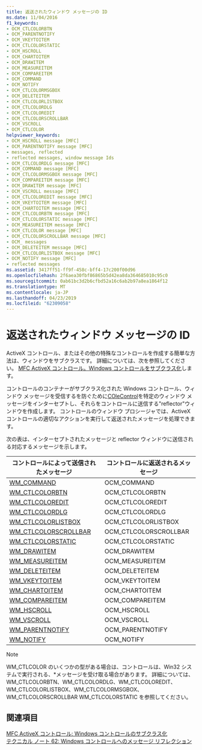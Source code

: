 ```yaml
---
title: 返送されたウィンドウ メッセージの ID
ms.date: 11/04/2016
f1_keywords:
- OCM_CTLCOLORBTN
- OCM_PARENTNOTIFY
- OCM_VKEYTOITEM
- OCM_CTLCOLORSTATIC
- OCM_HSCROLL
- OCM_CHARTOITEM
- OCM_DRAWITEM
- OCM_MEASUREITEM
- OCM_COMPAREITEM
- OCM_COMMAND
- OCM_NOTIFY
- OCM_CTLCOLORMSGBOX
- OCM_DELETEITEM
- OCM_CTLCOLORLISTBOX
- OCM_CTLCOLORDLG
- OCM_CTLCOLOREDIT
- OCM_CTLCOLORSCROLLBAR
- OCM_VSCROLL
- OCM_CTLCOLOR
helpviewer_keywords:
- OCM_HSCROLL message [MFC]
- OCM_PARENTNOTIFY message [MFC]
- messages, reflected
- reflected messages, window message Ids
- OCM_CTLCOLORDLG message [MFC]
- OCM_COMMAND message [MFC]
- OCM_CTLCOLORMSGBOX message [MFC]
- OCM_COMPAREITEM message [MFC]
- OCM_DRAWITEM message [MFC]
- OCM_VSCROLL message [MFC]
- OCM_CTLCOLOREDIT message [MFC]
- OCM_VKEYTOITEM message [MFC]
- OCM_CHARTOITEM message [MFC]
- OCM_CTLCOLORBTN message [MFC]
- OCM_CTLCOLORSTATIC message [MFC]
- OCM_MEASUREITEM message [MFC]
- OCM_CTLCOLOR message [MFC]
- OCM_CTLCOLORSCROLLBAR message [MFC]
- OCM_ messages
- OCM_DELETEITEM message [MFC]
- OCM_CTLCOLORLISTBOX message [MFC]
- OCM_NOTIFY message [MFC]
- reflected messages
ms.assetid: 3417ff51-ff9f-458c-bff4-17c200f00d96
ms.openlocfilehash: 2f6aea30fbf86865b5d42ea8da364685010c95c0
ms.sourcegitcommit: 0ab61bc3d2b6cfbd52a16c6ab2b97a8ea1864f12
ms.translationtype: MT
ms.contentlocale: ja-JP
ms.lasthandoff: 04/23/2019
ms.locfileid: "62309058"
---
```

# <a name="reflected-window-message-ids"></a>返送されたウィンドウ メッセージの ID

ActiveX コントロール、またはその他の特殊なコントロールを作成する簡単な方法は、ウィンドウをサブクラスです。 詳細については、次を参照してください。 [MFC ActiveX コントロール。Windows コントロールをサブクラス化](../mfc/mfc-activex-controls-subclassing-a-windows-control.md)します。

コントロールのコンテナーがサブクラス化された Windows コントロール、ウィンドウ メッセージを受信するを防ぐために[COleControl](../mfc/reference/colecontrol-class.md)を特定のウィンドウ メッセージをインターセプトし、それらをコントロールに送信する"reflector"ウィンドウを作成します。 コントロールのウィンドウ プロシージャでは、ActiveX コントロールの適切なアクションを実行して返送されたメッセージを処理できます。

次の表は、インターセプトされたメッセージと reflector ウィンドウに送信される対応するメッセージを示します。

|コントロールによって送信されたメッセージ|コントロールに返送されるメッセージ|
|---------------------------------|--------------------------------------|
|[WM_COMMAND](/windows/desktop/menurc/wm-command)|OCM_COMMAND|
|[WM_CTLCOLORBTN](/windows/desktop/Controls/wm-ctlcolorbtn)|OCM_CTLCOLORBTN|
|[WM_CTLCOLOREDIT](/windows/desktop/Controls/wm-ctlcoloredit)|OCM_CTLCOLOREDIT|
|[WM_CTLCOLORDLG](/windows/desktop/dlgbox/wm-ctlcolordlg)|OCM_CTLCOLORDLG|
|[WM_CTLCOLORLISTBOX](/windows/desktop/Controls/wm-ctlcolorlistbox)|OCM_CTLCOLORLISTBOX|
|[WM_CTLCOLORSCROLLBAR](/windows/desktop/Controls/wm-ctlcolorscrollbar)|OCM_CTLCOLORSCROLLBAR|
|[WM_CTLCOLORSTATIC](/windows/desktop/Controls/wm-ctlcolorstatic)|OCM_CTLCOLORSTATIC|
|[WM_DRAWITEM](/windows/desktop/Controls/wm-drawitem)|OCM_DRAWITEM|
|[WM_MEASUREITEM](/windows/desktop/Controls/wm-measureitem)|OCM_MEASUREITEM|
|[WM_DELETEITEM](/windows/desktop/Controls/wm-deleteitem)|OCM_DELETEITEM|
|[WM_VKEYTOITEM](/windows/desktop/Controls/wm-vkeytoitem)|OCM_VKEYTOITEM|
|[WM_CHARTOITEM](/windows/desktop/Controls/wm-chartoitem)|OCM_CHARTOITEM|
|[WM_COMPAREITEM](/windows/desktop/Controls/wm-compareitem)|OCM_COMPAREITEM|
|[WM_HSCROLL](/windows/desktop/Controls/wm-hscroll)|OCM_HSCROLL|
|[WM_VSCROLL](/windows/desktop/Controls/wm-vscroll)|OCM_VSCROLL|
|[WM_PARENTNOTIFY](/previous-versions/windows/desktop/inputmsg/wm-parentnotify)|OCM_PARENTNOTIFY|
|[WM_NOTIFY](/windows/desktop/controls/wm-notify)|OCM_NOTIFY|

> [!NOTE]
>  WM_CTLCOLOR のいくつかの型がある場合は、コントロールは、Win32 システムで実行される、\*メッセージを受け取る場合があります。 詳細については、WM_CTLCOLORBTN、WM_CTLCOLORDLG、WM_CTLCOLOREDIT、WM_CTLCOLORLISTBOX、WM_CTLCOLORMSGBOX、WM_CTLCOLORSCROLLBAR WM_CTLCOLORSTATIC を参照してください。

## <a name="see-also"></a>関連項目

[MFC ActiveX コントロール: Windows コントロールのサブクラス化](../mfc/mfc-activex-controls-subclassing-a-windows-control.md)<br/>
[テクニカル ノート 62: Windows コントロールへのメッセージ リフレクション](../mfc/tn062-message-reflection-for-windows-controls.md)
